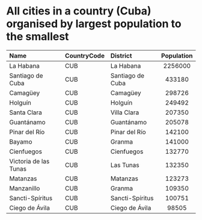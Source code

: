 # All cities in a country (Cuba) organised by largest population to the smallest

| Name | CountryCode | District | Population |
| :--- | :--- | :--- | :---: |
|La Habana|CUB|La Habana|2256000|
|Santiago de Cuba|CUB|Santiago de Cuba|433180|
|Camagüey|CUB|Camagüey|298726|
|Holguín|CUB|Holguín|249492|
|Santa Clara|CUB|Villa Clara|207350|
|Guantánamo|CUB|Guantánamo|205078|
|Pinar del Río|CUB|Pinar del Río|142100|
|Bayamo|CUB|Granma|141000|
|Cienfuegos|CUB|Cienfuegos|132770|
|Victoria de las Tunas|CUB|Las Tunas|132350|
|Matanzas|CUB|Matanzas|123273|
|Manzanillo|CUB|Granma|109350|
|Sancti-Spíritus|CUB|Sancti-Spíritus|100751|
|Ciego de Ávila|CUB|Ciego de Ávila|98505|
